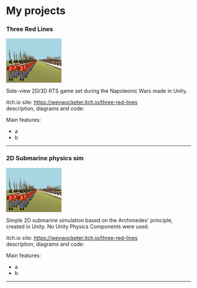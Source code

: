<!--

# Weywocketer

## About

---

-->

# My projects
### Three Red Lines
<img src="https://github.com/weywocketer/weywocketer/blob/master/th.png" width=30% align="center">

Side-view 2D/3D RTS game set during the Napoleonic Wars made in Unity.  

itch.io site: https://weywocketer.itch.io/three-red-lines
<br>
description, diagrams and code:

Main features:
- a
- b

---

### 2D Submarine physics sim
<img src="https://github.com/weywocketer/weywocketer/blob/master/th.png" width=30% align="center">

Simple 2D submarine simulation based on the Archimedes' principle, created in Unity. No Unity Physics Components were used.

itch.io site: https://weywocketer.itch.io/three-red-lines
<br>
description, diagrams and code:

Main features:
- a
- b

---
